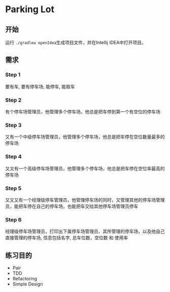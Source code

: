 # Parking Lot

## 开始
运行 `./gradlew openIdea`生成项目文件，并在Intellij IDEA中打开项目。

## 需求
### Step 1
要有车, 要有停车场, 能停车, 能取车

### Step 2
有个停车场管理员，他管理多个停车场，他总是把车停到第一个有空位的停车场

### Step 3
又有一个中级停车场管理员，他管理多个停车场，他总是把车停在空位数量最多的停车场

### Step 4
又又有一个高级停车场管理员，他管理多个停车场，他总是把车停在空位率最高的停车场

### Step 5
又又又有一个经理级停车管理员，他管理停车场的同时，又管理其他的停车场管理员，能把车停在自己的停车场，也能把车交给其他停车场管理员停车

### Step 6
经理级停车场管理员，打印出下属停车场管理员、其所管理的停车场，以及他自己直接管理的停车场, 信息包括名字, 总车位数，空位数 和 使用率

## 练习目的
- Pair
- TDD
- Refactoring
- Simple Design
